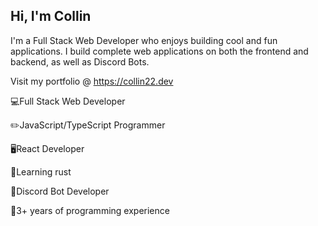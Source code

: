 ## Hi, I'm Collin

I'm a Full Stack Web Developer who enjoys building cool and fun applications. I build complete web applications on both the frontend and backend, as well as Discord Bots.

Visit my portfolio @ https://collin22.dev

💻Full Stack Web Developer

✏️JavaScript/TypeScript Programmer

🖥️React Developer

🦀Learning rust

🤖Discord Bot Developer

📆3+ years of programming experience
